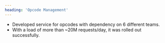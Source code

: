 ```yaml
---
heading: 'Opcode Management'
---
```


- Developed service for opcodes with dependency on 6 different teams.
- With a load of more than ~20M requests/day, it was rolled out successfully.
